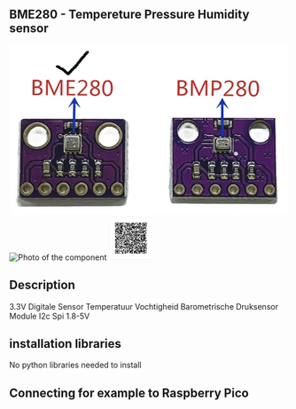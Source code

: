## BME280 - Tempereture Pressure Humidity sensor

<img src="BME280_Photo.jpg" alt="Photo of the component">

<img src="BME280_Photo_1.jpg" alt="Photo of the component">

<img src="BME280_QR_code.jpg" alt="QR code to this page" width="80" height="80">

## Description

3.3V Digitale Sensor Temperatuur Vochtigheid Barometrische Druksensor Module I2c Spi 1.8-5V

## installation libraries

No python libraries needed to install


## Connecting for example to Raspberry Pico


